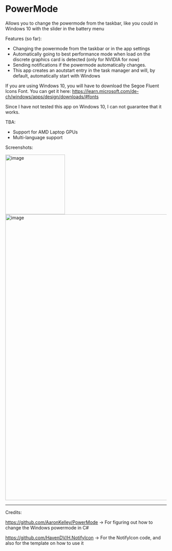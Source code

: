 # PowerMode
Allows you to change the powermode from the taskbar, like you could in Windows 10 with the slider in the battery menu

Features (so far):
- Changing the powermode from the taskbar or in the app settings
- Automatically going to best performance mode when load on the discrete graphics card is detected (only for NVIDIA for now)
- Sending notifications if the powermode automatically changes.
- This app creates an aoutstart entry in the task manager and will, by default, automatically start with Windows

If you are using Windows 10, you will have to download the Segoe Fluent Icons Font. You can get it here: 
https://learn.microsoft.com/de-ch/windows/apps/design/downloads/#fonts

Since I have not tested this app on Windows 10, I can not guarantee that it works. 

TBA:
- Support for AMD Laptop GPUs
- Multi-language support

Screenshots:

<img width="186" alt="image" src="https://github.com/Hepi34/PowerMode/assets/105777839/f74d99f3-edd7-4c34-bff2-57c62cb3dbe3">

<img width="891" alt="image" src="https://github.com/Hepi34/PowerMode/assets/105777839/ce4df8e3-b339-4858-b82a-0b0083f6bb00">


-------------------------------------------------------------------------------------------------------------------

Credits:

https://github.com/AaronKelley/PowerMode -> For figuring out how to change the Windows powermode in C#

https://github.com/HavenDV/H.NotifyIcon -> For the NotifyIcon code, and also for the template on how to use it
